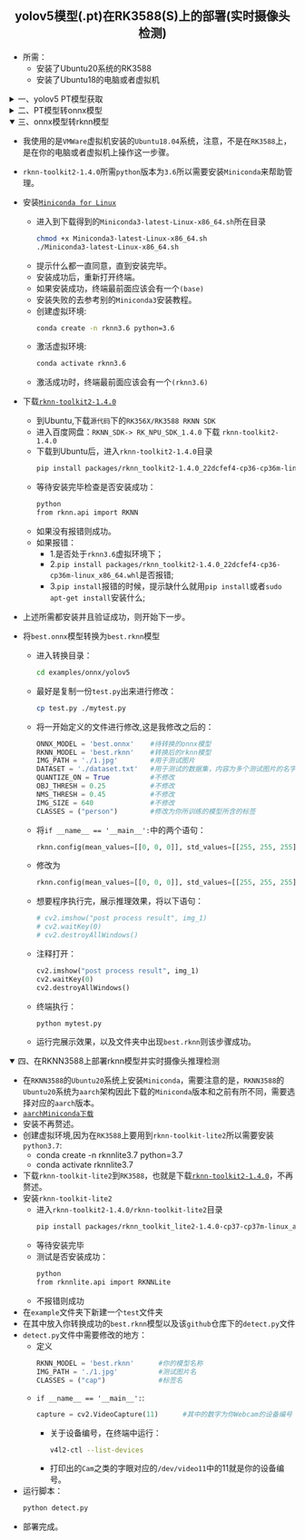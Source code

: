 ## <div align="center">yolov5模型(.pt)在RK3588(S)上的部署(实时摄像头检测)</div>

- 所需：
  - 安装了Ubuntu20系统的RK3588
  - 安装了Ubuntu18的电脑或者虚拟机
<details>
<summary>一、yolov5 PT模型获取</summary>

[Anaconda教程](https://blog.csdn.net/qq_25033587/article/details/89377259)\
[YOLOv5教程](https://zhuanlan.zhihu.com/p/501798155)\
经过上面两个教程之后，你应该获取了自己的`best.pt`文件

</details>
<details>
<summary>二、PT模型转onnx模型</summary>

- 将`models/yolo.py`文件中的`class`类下的`forward`函数由：
```python
def forward(self, x):
    z = []  # inference output
    for i in range(self.nl):
        x[i] = self.m[i](x[i])  # conv
        bs, _, ny, nx = x[i].shape  # x(bs,255,20,20) to x(bs,3,20,20,85)
        x[i] = x[i].view(bs, self.na, self.no, ny, nx).permute(0, 1, 3, 4, 2).contiguous()
        if not self.training:  # inference
            if self.dynamic or self.grid[i].shape[2:4] != x[i].shape[2:4]:
                self.grid[i], self.anchor_grid[i] = self._make_grid(nx, ny, i)
            if isinstance(self, Segment):  # (boxes + masks)
                xy, wh, conf, mask = x[i].split((2, 2, self.nc + 1, self.no - self.nc - 5), 4)
                xy = (xy.sigmoid() * 2 + self.grid[i]) * self.stride[i]  # xy
                wh = (wh.sigmoid() * 2) ** 2 * self.anchor_grid[i]  # wh
                y = torch.cat((xy, wh, conf.sigmoid(), mask), 4)
            else:  # Detect (boxes only)
                xy, wh, conf = x[i].sigmoid().split((2, 2, self.nc + 1), 4)
                xy = (xy * 2 + self.grid[i]) * self.stride[i]  # xy
                wh = (wh * 2) ** 2 * self.anchor_grid[i]  # wh
                y = torch.cat((xy, wh, conf), 4)
            z.append(y.view(bs, self.na * nx * ny, self.no))
    return x if self.training else (torch.cat(z, 1),) if self.export else (torch.cat(z, 1), x)
```
改为：
```python
def forward(self, x):
    z = []  # inference output
    for i in range(self.nl):
        x[i] = self.m[i](x[i])  # conv
    return x
```
- 将`export.py`文件中的`run`函数下的语句：
```python
shape = tuple((y[0] if isinstance(y, tuple) else y).shape)  # model output shape
```
改为：
```python
shape = tuple((y[0] if isinstance(y, tuple) else y))  # model output shape
```
- 将你训练模型对应的`run/train/`目录下的`exp/weighst/best.pt`文件移动至与`detect.py`同目录下
- 保证工作目录位于yolov5主文件夹,在控制台执行语句：
```bash
cd yolov5 
python export.py --weights best.pt --img 640 --batch 1 --include onnx --opset 12
```
- 然后在主文件夹下出现了一个`best.onnx`文件，在[Netron](https://netron.app/)中查看模型是否正确
- 点击左上角菜单->Properties...
- 查看右侧`OUTPUTS`是否出现三个输出节点，是则ONNX模型转换成功。
- 如果转换好的`best.onnx`模型不是三个输出节点，则不用尝试下一步，会各种报错。
</details>
<details open>
<summary>三、onnx模型转rknn模型</summary>

- 我使用的是`VMWare`虚拟机安装的`Ubuntu18.04`系统，注意，不是在`RK3588`上，是在你的电脑或者虚拟机上操作这一步骤。
- `rknn-toolkit2-1.4.0`所需`python`版本为`3.6`所以需要安装`Miniconda`来帮助管理。
- 安装[`Miniconda for Linux`](https://repo.anaconda.com/miniconda/Miniconda3-latest-Linux-x86_64.sh)
  - 进入到下载得到的`Miniconda3-latest-Linux-x86_64.sh`所在目录
    ```bash
    chmod +x Miniconda3-latest-Linux-x86_64.sh
    ./Miniconda3-latest-Linux-x86_64.sh
    ```
  - 提示什么都一直同意，直到安装完毕。
  - 安装成功后，重新打开终端。
  - 如果安装成功，终端最前面应该会有一个`(base)`
  - 安装失败的去参考别的`Miniconda3`安装教程。
  - 创建虚拟环境:
      ```bash
      conda create -n rknn3.6 python=3.6 
      ```
  - 激活虚拟环境:
      ```bash
      conda activate rknn3.6
      ```
  - 激活成功时，终端最前面应该会有一个`(rknn3.6)`
- 下载[`rknn-toolkit2-1.4.0`](https://www.t-firefly.com/doc/download/164.html)
  - 到Ubuntu,下载`源代码`下的`RK356X/RK3588 RKNN SDK`
  - 进入百度网盘：`RKNN_SDK-> RK_NPU_SDK_1.4.0` 下载 `rknn-toolkit2-1.4.0` 
  - 下载到Ubuntu后，进入`rknn-toolkit2-1.4.0`目录
    ```bash
    pip install packages/rknn_toolkit2-1.4.0_22dcfef4-cp36-cp36m-linux_x86_64.whl 
    ```
  - 等待安装完毕检查是否安装成功：
    ```bash
    python
    from rknn.api import RKNN
    ```
  - 如果没有报错则成功。
  - 如果报错：
    - 1.是否处于`rknn3.6`虚拟环境下；
    - 2.`pip install packages/rknn_toolkit2-1.4.0_22dcfef4-cp36-cp36m-linux_x86_64.whl`是否报错;
    - 3.`pip install`报错的时候，提示缺什么就用`pip install`或者`sudo apt-get install`安装什么;

- 上述所需都安装并且验证成功，则开始下一步。
- 将`best.onnx`模型转换为`best.rknn`模型
  - 进入转换目录：
    ```bash
    cd examples/onnx/yolov5
    ```
  - 最好是复制一份`test.py`出来进行修改：
    ```bash
    cp test.py ./mytest.py
    ```
  - 将一开始定义的文件进行修改,这是我修改之后的：
    ```python
    ONNX_MODEL = 'best.onnx'    #待转换的onnx模型
    RKNN_MODEL = 'best.rknn'    #转换后的rknn模型
    IMG_PATH = './1.jpg'        #用于测试图片
    DATASET = './dataset.txt'   #用于测试的数据集，内容为多个测试图片的名字
    QUANTIZE_ON = True          #不修改
    OBJ_THRESH = 0.25           #不修改
    NMS_THRESH = 0.45           #不修改
    IMG_SIZE = 640              #不修改
    CLASSES = ("person")        #修改为你所训练的模型所含的标签
    ```
  - 将`if __name__ == '__main__':`中的两个语句：
    ```python
    rknn.config(mean_values=[[0, 0, 0]], std_values=[[255, 255, 255]], target_platform='rk3588')
    ```
  - 修改为
    ```python
    rknn.config(mean_values=[[0, 0, 0]], std_values=[[255, 255, 255]])
    ```
  - 想要程序执行完，展示推理效果，将以下语句：
    ```python
    # cv2.imshow("post process result", img_1)
    # cv2.waitKey(0)
    # cv2.destroyAllWindows()
    ```
  - 注释打开：
    ```python
    cv2.imshow("post process result", img_1)
    cv2.waitKey(0)
    cv2.destroyAllWindows()
    ```
  - 终端执行：
    ```bash
    python mytest.py
    ```
  - 运行完展示效果，以及文件夹中出现`best.rknn`则该步骤成功。  
</details>
<details open>
<summary>四、在RKNN3588上部署rknn模型并实时摄像头推理检测</summary>

- 在`RKNN3588`的`Ubuntu20`系统上安装`Miniconda`，需要注意的是，`RKNN3588`的`Ubuntu20`系统为`aarch`架构因此下载的`Miniconda`版本和之前有所不同，需要选择对应的`aarch`版本。
- [`aarchMiniconda下载`](https://repo.anaconda.com/miniconda/Miniconda3-latest-Linux-aarch64.sh)
- 安装不再赘述。
- 创建虚拟环境,因为在`RK3588`上要用到`rknn-toolkit-lite2`所以需要安装`python3.7`:
  - conda create -n rknnlite3.7 python=3.7
  - conda activate rknnlite3.7
- 下载`rknn-toolkit-lite2`到`RK3588`，也就是下载[`rknn-toolkit2-1.4.0`](https://www.t-firefly.com/doc/download/164.html)，不再赘述。
- 安装`rknn-toolkit-lite2`
  - 进入`rknn-toolkit2-1.4.0/rknn-toolkit-lite2`目录
    ```bash
    pip install packages/rknn_toolkit_lite2-1.4.0-cp37-cp37m-linux_aarch64.whl
    ```
  - 等待安装完毕
  - 测试是否安装成功：
    ```bash
    python
    from rknnlite.api import RKNNLite
    ```
  - 不报错则成功
- 在`example`文件夹下新建一个`test`文件夹
- 在其中放入你转换成功的`best.rknn`模型以及该`github`仓库下的`detect.py`文件
- `detect.py`文件中需要修改的地方：
  - 定义
    ```python
    RKNN_MODEL = 'best.rknn'      #你的模型名称
    IMG_PATH = './1.jpg'          #测试图片名
    CLASSES = ("cap")             #标签名
    ```
  - `if __name__ == '__main__':`:
    ```python
    capture = cv2.VideoCapture(11)      #其中的数字为你Webcam的设备编号
    ```
    - 关于设备编号，在终端中运行： 
      ```bash
      v4l2-ctl --list-devices     
      ```
    - 打印出的`Cam`之类的字眼对应的`/dev/video11`中的11就是你的设备编号。  
- 运行脚本：
  ```bash
  python detect.py
  ```
- 部署完成。
</details>